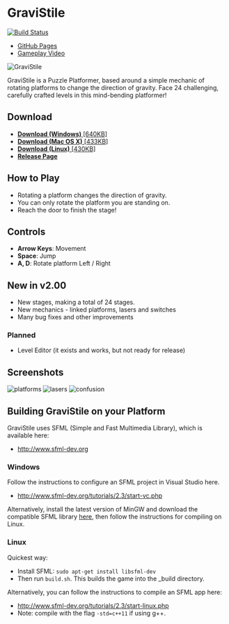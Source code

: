 GraviStile
==========

[![Build Status](https://travis-ci.org/)](https://travis-ci.org/apache/incubator-singa)

- [GitHub Pages](http://ohohcakester.github.io/GraviStile)
- [Gameplay Video](https://www.youtube.com/watch?v=LYD48lrv1qs)

![GraviStile](../screenshot/screenshot/ss_main.png)

GraviStile is a Puzzle Platformer, based around a simple mechanic of rotating platforms to change the direction of gravity.
Face 24 challenging, carefully crafted levels in this mind-bending platformer!

## Download
* [**Download (Windows)** [640KB]](https://github.com/Ohohcakester/GraviStile/releases/download/2.0/GraviStile_v2_00_Windows.zip)
* [**Download (Mac OS X)** [433KB]](https://github.com/Ohohcakester/GraviStile/releases/download/2.0/GraviStile_v2_00_Mac.zip)
* [**Download (Linux)** [430KB]](https://github.com/Ohohcakester/GraviStile/releases/download/2.0/GraviStile_v2_00_Linux.tar.gz)
* [**Release Page**](https://github.com/Ohohcakester/GraviStile/releases)


## How to Play
* Rotating a platform changes the direction of gravity.
* You can only rotate the platform you are standing on.
* Reach the door to finish the stage!

## Controls
* **Arrow Keys**: Movement
* **Space**: Jump
* **A, D**: Rotate platform Left / Right

## New in v2.00
- New stages, making a total of 24 stages.
- New mechanics - linked platforms, lasers and switches
- Many bug fixes and other improvements

### Planned
- Level Editor (it exists and works, but not ready for release)


## Screenshots
![platforms](../screenshot/screenshot/ss_grav1.png)
![lasers](../screenshot/screenshot/ss_grav2.png)
![confusion](../screenshot/screenshot/ss_grav3.png)


## Building GraviStile on your Platform

GraviStile uses SFML (Simple and Fast Multimedia Library), which is available here:
- http://www.sfml-dev.org

### Windows

Follow the instructions to configure an SFML project in Visual Studio here.
- http://www.sfml-dev.org/tutorials/2.3/start-vc.php

Alternatively, install the latest version of MinGW and download the compatible SFML library [here](http://www.sfml-dev.org/download/sfml/2.3.2/), then follow the instructions for compiling on Linux.


### Linux

Quickest way:
- Install SFML: `sudo apt-get install libsfml-dev`
- Then run `build.sh`. This builds the game into the _build directory.

Alternatively, you can follow the instructions to compile an SFML app here:
- http://www.sfml-dev.org/tutorials/2.3/start-linux.php
- Note: compile with the flag `-std=c++11` if using g++.
